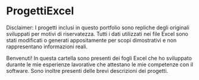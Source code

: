 # ProgettiExcel
Disclaimer: I progetti inclusi in questo portfolio sono repliche degli originali sviluppati per motivi di riservatezza. Tutti i dati utilizzati nei file Excel sono stati modificati o generati appositamente per scopi dimostrativi e non rappresentano informazioni reali.

Benvenuti! In questa cartella sono presenti dei fogli Excel che ho sviluppato durante le mie esperienze lavorative che attestano le mie competenze con il software. Sono inoltre presenti delle brevi descrizioni dei progetti.

